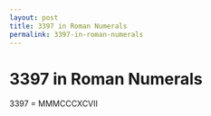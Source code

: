```yaml
---
layout: post
title: 3397 in Roman Numerals
permalink: 3397-in-roman-numerals
---
```


# 3397 in Roman Numerals

3397 = MMMCCCXCVII
